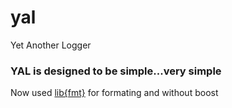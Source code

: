 yal
===

Yet Another Logger

### YAL is designed to be simple...very simple

Now used [lib{fmt}](https://github.com/fmtlib/fmt) for formating and without boost
